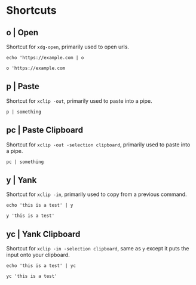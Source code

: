 # Shortcuts

<!-- Values should be added in alphabetical order -->

## o | Open

Shortcut for `xdg-open`, primarily used to open urls.

```shell
echo 'https://example.com | o
```

```shell
o 'https://example.com
```

## p | Paste

Shortcut for `xclip -out`, primarily used to paste into a pipe.

```shell
p | something
```

## pc | Paste Clipboard

Shortcut for `xclip -out -selection clipboard`, primarily used to paste into a pipe.

```shell
pc | something
```

## y | Yank

Shortcut for `xclip -in`, primarily used to copy from a previous command.

```shell
echo 'this is a test' | y
```

```shell
y 'this is a test'
```

## yc | Yank Clipboard

Shortcut for `xclip -in -selection clipboard`, same as `y` except it puts the input onto your clipboard.

```shell
echo 'this is a test' | yc
```

```shell
yc 'this is a test'
```

